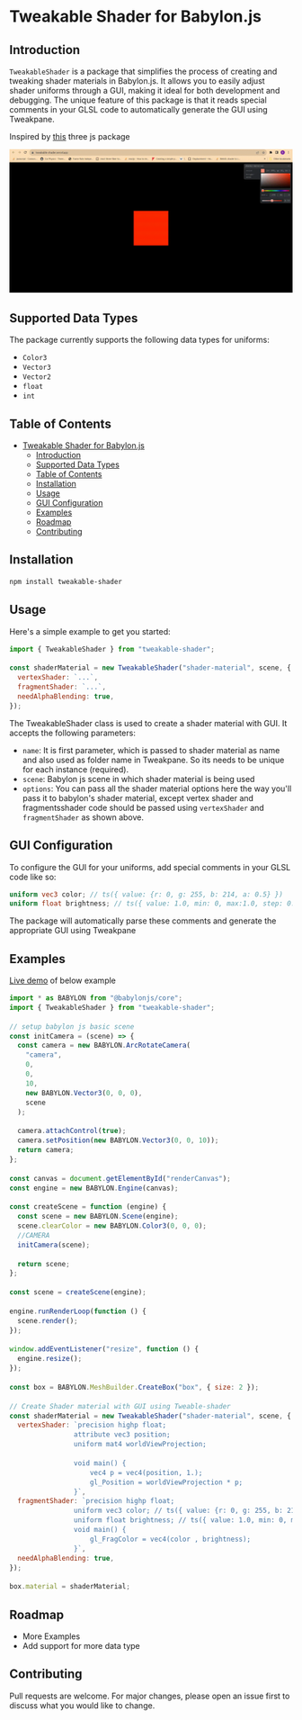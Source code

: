 # Tweakable Shader for Babylon.js

## Introduction

`TweakableShader` is a package that simplifies the process of creating and tweaking shader materials in Babylon.js. It allows you to easily adjust shader uniforms through a GUI, making it ideal for both development and debugging. The unique feature of this package is that it reads special comments in your GLSL code to automatically generate the GUI using Tweakpane.

Inspired by [this](https://github.com/luruke/magicshader/tree/master) three js package

![Description of GIF](https://github.com/bhushan6/tweakable-shader/raw/862a72a93d5426f090c1e4a96c8309ed7c12e59c/example/public/tweakbale.gif)

## Supported Data Types

The package currently supports the following data types for uniforms:

- `Color3`
- `Vector3`
- `Vector2`
- `float`
- `int`

## Table of Contents

- [Tweakable Shader for Babylon.js](#tweakable-shader-for-babylonjs)
  - [Introduction](#introduction)
  - [Supported Data Types](#supported-data-types)
  - [Table of Contents](#table-of-contents)
  - [Installation](#installation)
  - [Usage](#usage)
  - [GUI Configuration](#gui-configuration)
  - [Examples](#examples)
  - [Roadmap](#roadmap)
  - [Contributing](#contributing)

## Installation

```bash
npm install tweakable-shader
```

## Usage

Here's a simple example to get you started:

```javascript
import { TweakableShader } from "tweakable-shader";

const shaderMaterial = new TweakableShader("shader-material", scene, {
  vertexShader: `...`,
  fragmentShader: `...`,
  needAlphaBlending: true,
});
```

The TweakableShader class is used to create a shader material with GUI. It accepts the following parameters:

- `name`: It is first parameter, which is passed to shader material as name and also used as folder name in Tweakpane. So its needs to be unique for each instance (required).
- `scene`: Babylon js scene in which shader material is being used
- `options`: You can pass all the shader material options here the way you'll pass it to babylon's shader material, except vertex shader and fragmentsshader code should be passed using `vertexShader` and `fragmentShader` as shown above.

## GUI Configuration

To configure the GUI for your uniforms, add special comments in your GLSL code like so:

```glsl
uniform vec3 color; // ts({ value: {r: 0, g: 255, b: 214, a: 0.5} })
uniform float brightness; // ts({ value: 1.0, min: 0, max:1.0, step: 0.1 })
```

The package will automatically parse these comments and generate the appropriate GUI using Tweakpane

## Examples

[Live demo](https://tweakable-shader.vercel.app/) of below example

```javascript
import * as BABYLON from "@babylonjs/core";
import { TweakableShader } from "tweakable-shader";

// setup babylon js basic scene
const initCamera = (scene) => {
  const camera = new BABYLON.ArcRotateCamera(
    "camera",
    0,
    0,
    10,
    new BABYLON.Vector3(0, 0, 0),
    scene
  );

  camera.attachControl(true);
  camera.setPosition(new BABYLON.Vector3(0, 0, 10));
  return camera;
};

const canvas = document.getElementById("renderCanvas");
const engine = new BABYLON.Engine(canvas);

const createScene = function (engine) {
  const scene = new BABYLON.Scene(engine);
  scene.clearColor = new BABYLON.Color3(0, 0, 0);
  //CAMERA
  initCamera(scene);

  return scene;
};

const scene = createScene(engine);

engine.runRenderLoop(function () {
  scene.render();
});

window.addEventListener("resize", function () {
  engine.resize();
});

const box = BABYLON.MeshBuilder.CreateBox("box", { size: 2 });

// Create Shader material with GUI using Tweable-shader
const shaderMaterial = new TweakableShader("shader-material", scene, {
  vertexShader: `precision highp float;
                attribute vec3 position;
                uniform mat4 worldViewProjection;

                void main() {
                    vec4 p = vec4(position, 1.);
                    gl_Position = worldViewProjection * p;
                }`,
  fragmentShader: `precision highp float;
                uniform vec3 color; // ts({ value: {r: 0, g: 255, b: 214, a: 0.5} })
                uniform float brightness; // ts({ value: 1.0, min: 0, max:1.0, step: 0.1 })
                void main() {
                    gl_FragColor = vec4(color , brightness);
                }`,
  needAlphaBlending: true,
});

box.material = shaderMaterial;
```

## Roadmap

- More Examples
- Add support for more data type

## Contributing

Pull requests are welcome. For major changes, please open an issue first to discuss what you would like to change.
